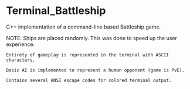 # Terminal_Battleship
C++ implementation of a command-line based Battleship game.

NOTE:
	Ships are placed randomly. This was done to speed up the user experience.
	
	Entirety of gameplay is represented in the terminal with ASCII characters.
	
	Basic AI is implemented to represent a human opponent (game is PvE).
	
	Contains several ANSI escape codes for colored terminal output.
